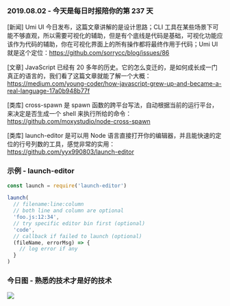 ### 2019.08.02 - 今天是每日时报陪你的第 237 天

[新闻] Umi UI 今日发布，这篇文章讲解的是设计思路；CLI 工具在某些场景下可能不够直观，所以需要可视化的辅助，但是有个底线是代码是基础，可视化功能应该作为代码的辅助，你在可视化界面上的所有操作都将最终作用于代码；Umi UI 就是这个定位：<https://github.com/sorrycc/blog/issues/86>

[文章] JavaScript 已经有 20 多年的历史。它的怎么变迁的，是如何成长成一门真正的语言的，我们看了这篇文章就能了解一个大概：<https://medium.com/young-coder/how-javascript-grew-up-and-became-a-real-language-17a0b948b77f>

[类库] cross-spawn 是 spawn 函数的跨平台写法，自动根据当前的运行平台，来决定是否生成一个 shell 来执行所给的命令：<https://github.com/moxystudio/node-cross-spawn>

[类库] launch-editor 是可以用 Node 语言直接打开你的编辑器，并且能快速的定位的行号列数的工具，感觉非常的实用：<https://github.com/yyx990803/launch-editor>

### 示例 - launch-editor
```js
const launch = require('launch-editor')

launch(
  // filename:line:column
  // both line and column are optional
  'foo.js:12:34',
  // try specific editor bin first (optional)
  'code',
  // callback if failed to launch (optional)
  (fileName, errorMsg) => {
    // log error if any
  }
)
```

### 今日图 - 熟悉的技术才是好的技术
![](http://qn.40zhe.com/16cdae2fdb424ca0)
